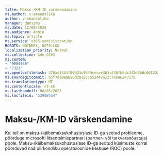 ```yaml
---
title: Maksu-/KM-ID värskendamine
ms.author: v-smandalika
author: v-smandalika
manager: dansimp
ms.date: 12/09/2020
ms.audience: Admin
ms.topic: article
ms.service: o365-administration
ROBOTS: NOINDEX, NOFOLLOW
localization_priority: Normal
ms.collection: Adm_O365
ms.custom:
- "9004166"
- "7323"
ms.openlocfilehash: 378ad1434f80d31c9649cecee363a448fb6dc342d36dc06123a59bacfd9d73f0
ms.sourcegitcommit: b5f7da89a650d2915dc652449623c78be6247175
ms.translationtype: MT
ms.contentlocale: et-EE
ms.lasthandoff: 08/05/2021
ms.locfileid: "53908454"
---
```

# <a name="update-taxvat-id"></a>Maksu-/KM-ID värskendamine

Kui teil on maksu-/käibemaksukohustuslase ID-ga seotud probleeme, pöörduge microsofti litsentsimispartneri (partner- või tarkvaranõustaja) poole. Maksu-/käibemaksukohustuslase ID-ga seotud küsimuste korral pöörduvad nad piirkondliku operatsioonide keskuse (ROC) poole. 